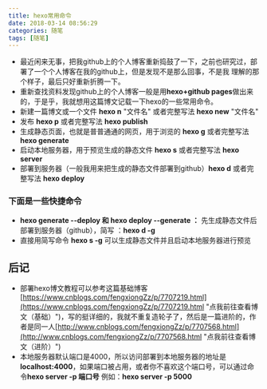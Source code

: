 ```yaml
---
title: hexo常用命令
date: 2018-03-14 08:56:29
categories: 随笔
tags: [随笔]
---
```

- 最近闲来无事，把我github上的个人博客重新捣鼓了一下，之前也研究过，部署了一个个人博客在我的github上，但是发现不是那么回事，不是我     理解的那个样子，最后只好重新折腾一下。
- 重新查找资料发现github上的个人博客一般是用**hexo+github pages**做出来的，于是乎，我就想用这篇博文记载一下hexo的一些常用命令。
- 新建一篇博文或一个文件 **hexo n** "文件名" 或者完整写法 **hexo new** "文件名"
- 发布 **hexo p** 或者完整写法 **hexo publish**
- 生成静态页面，也就是普普通通的网页，用于浏览的 **hexo g** 或者完整写法 **hexo generate**
- 启动本地服务器，用于预览生成的静态文件 **hexo s** 或者完整写法 **hexo server**
- 部署到服务器（一般我用来把生成的静态文件部署到github）**hexo d** 或者完整写法 **hexo deploy**
<!-- more -->
### 下面是一些快捷命令 ###
- **hexo generate --deploy 和 hexo deploy --generate ：** 先生成静态文件后部署到服务器（github），简写 ：**hexo d -g**
- 直接用简写命令 **hexo s -g** 可以生成静态文件并且启动本地服务器进行预览

后记
----------
- 部署hexo博文教程可以参考这篇基础博客[https://www.cnblogs.com/fengxiongZz/p/7707219.html](https://www.cnblogs.com/fengxiongZz/p/7707219.html "点我前往查看博文（基础）")，写的挺详细的，我就不重复造轮子了，然后是一篇进阶的，作者是同一人[http://www.cnblogs.com/fengxiongZz/p/7707568.html](http://www.cnblogs.com/fengxiongZz/p/7707568.html "点我前往查看博文（进阶）")
- 本地服务器默认端口是4000，所以访问部署到本地服务器的地址是**localhost:4000**，如果端口被占用，或者你不喜欢这个端口号，可以通过命令**hexo server -p 端口号** 例如：**hexo server -p 5000**